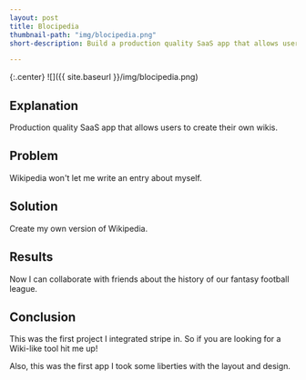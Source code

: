 ```yaml
---
layout: post
title: Blocipedia
thumbnail-path: "img/blocipedia.png"
short-description: Build a production quality SaaS app that allows users to create their own wikis.

---
```


{:.center}
![]({{ site.baseurl }}/img/blocipedia.png)

## Explanation
Production quality SaaS app that allows users to create their own wikis.


## Problem
Wikipedia won't let me write an entry about myself.


## Solution
Create my own version of Wikipedia.


## Results
Now I can collaborate with friends about the history of our fantasy football league.


## Conclusion
This was the first project I integrated stripe in. So if you are looking for a Wiki-like tool hit me up!

Also, this was the first app I took some liberties with the layout and design.